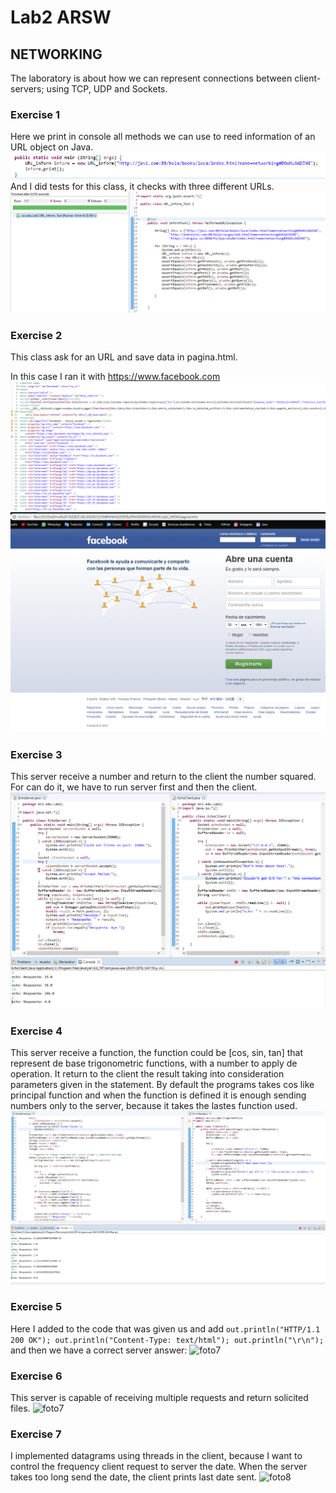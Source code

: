 
# Lab2 ARSW

## NETWORKING

The laboratory is about how we can represent connections between client-servers; using TCP, UDP and Sockets.

### Exercise 1
Here we print in console all methods we can use to reed information of an URL object on Java.
![foto1](imagenes/img1.png)
And I did tests for this class, it checks with three different URLs.
![foto2](imagenes/img2.png)

### Exercise 2
This class ask for an URL and save data in  pagina.html.

In this case I ran it with https://www.facebook.com
![foto3](imagenes/img3.png)
![foto4](imagenes/img4.png)

### Exercise 3

This server receive a number and return to the client the number squared. For can do it, we have to run server first and then the client.
![foto5](imagenes/img5.png)

### Exercise 4
This server receive a function, the function could be [cos, sin, tan] that represent de base trigonometric functions, with a number to apply de operation. It return to the client the result taking into consideration parameters given in the statement. By default the programs takes cos like principal function and when the function is defined  it is enough sending numbers only to the server, because it takes the lastes function used.
![foto6](imagenes/img6.png)

### Exercise 5
Here I added to the code that was given us and add
``` out.println("HTTP/1.1 200 OK"); out.println("Content-Type: text/html"); out.println("\r\n"); ```
and then we have a correct server answer:
![foto7](imagenes/img7.png)

### Exercise 6
This server is capable of receiving multiple requests and return solicited files.
![foto7](imagenes/img7.png)

### Exercise 7
I implemented datagrams using threads  in the client, because I want to control the frequency client request to server the date. When the server takes too long send the date, the client prints last date sent.
![foto8](imagenes/img8.png)
